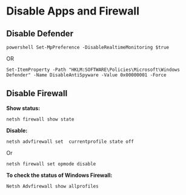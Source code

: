# Disable Apps and Firewall

## Disable Defender 

`powershell Set-MpPreference -DisableRealtimeMonitoring $true` 

OR 

`Set-ItemProperty -Path "HKLM:SOFTWARE\Policies\Microsoft\Windows Defender" -Name DisableAntiSpyware -Value 0x00000001 -Force` 

## Disable Firewall 

**Show status:** 

`netsh firewall show state` 

**Disable:** 

`netsh advfirewall set  currentprofile state off` 

Or 

`netsh firewall set opmode disable` 

**To check the status of Windows Firewall:** 

`Netsh Advfirewall show allprofiles` 


